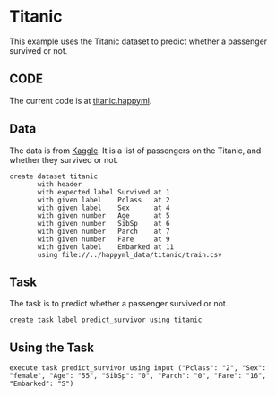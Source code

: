 # Titanic
This example uses the Titanic dataset to predict whether a passenger survived or not.

## CODE

The current code is at [titanic.happyml](../../happyml_repo/scripts/titanic.happyml). 

## Data
The data is from [Kaggle](hhttps://www.kaggle.com/datasets/hesh97/titanicdataset-traincsv). It is a list of passengers on the Titanic, and whether they survived or not.

```happyml
create dataset titanic
       with header
       with expected label Survived at 1
       with given label    Pclass   at 2
       with given label    Sex      at 4
       with given number   Age      at 5
       with given number   SibSp    at 6
       with given number   Parch    at 7
       with given number   Fare     at 9
       with given label    Embarked at 11
       using file://../happyml_data/titanic/train.csv              
```


## Task
The task is to predict whether a passenger survived or not.

```happyml
create task label predict_survivor using titanic       
```

## Using the Task
```happyml
execute task predict_survivor using input ("Pclass": "2", "Sex": "female", "Age": "55", "SibSp": "0", "Parch": "0", "Fare": "16", "Embarked": "S")
```